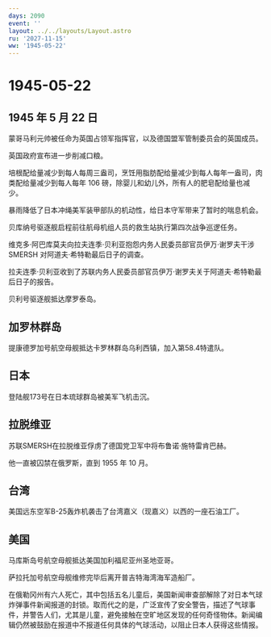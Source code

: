 ```yaml
---
days: 2090
event: ''
layout: ../../layouts/Layout.astro
ru: '2027-11-15'
ww: '1945-05-22'
---
```


# 1945-05-22

## 1945 年 5 月 22 日

蒙哥马利元帅被任命为英国占领军指挥官，以及德国盟军管制委员会的英国成员。

英国政府宣布进一步削减口粮。

培根配给量减少到每人每周三盎司，烹饪用脂肪配给量减少到每人每年一盎司，肉类配给量减少到每人每年
106 磅，除婴儿和幼儿外，所有人的肥皂配给量也减少。

暴雨降低了日本冲绳美军装甲部队的机动性，给日本守军带来了暂时的喘息机会。

贝库纳号驱逐舰启程前往航母机组人员的救生站执行第四次战争巡逻任务。

维克多·阿巴库莫夫向拉夫连季·贝利亚抱怨内务人民委员部官员伊万·谢罗夫干涉
SMERSH 对阿道夫·希特勒最后日子的调查。

拉夫连季·贝利亚收到了苏联内务人民委员部官员伊万·谢罗夫关于阿道夫·希特勒最后日子的报告。

贝利号驱逐舰抵达摩罗泰岛。

## 加罗林群岛

提康德罗加号航空母舰抵达卡罗林群岛乌利西镇，加入第58.4特遣队。

## 日本

登陆舰173号在日本琉球群岛被美军飞机击沉。

## 拉脱维亚

苏联SMERSH在拉脱维亚俘虏了德国党卫军中将布鲁诺·施特雷肯巴赫。

他一直被囚禁在俄罗斯，直到 1955 年 10 月。

## 台湾

美国远东空军B-25轰炸机袭击了台湾嘉义（现嘉义）以西的一座石油工厂。

## 美国

马库斯岛号航空母舰抵达美国加利福尼亚州圣地亚哥。

萨拉托加号航空母舰维修完毕后离开普吉特海湾海军造船厂。

在俄勒冈州有六人死亡，其中包括五名儿童后，美国新闻审查部解除了对日本气球炸弹事件新闻报道的封锁。取而代之的是，广泛宣传了安全警告，描述了气球事件，并警告人们，尤其是儿童，避免接触在空旷地区发现的任何奇怪物体。新闻编辑仍然被鼓励在报道中不报道任何具体的气球活动，以阻止日本人获得这些情报。